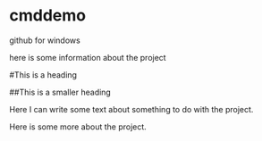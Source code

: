 # cmddemo

github for windows

here is some information about the project

#This is a heading

##This is a smaller heading

Here I can write some text about something to do with the project.

Here is some more about the project.
